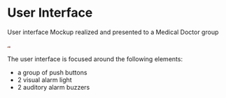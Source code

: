 # User Interface 

User interface Mockup realized and presented to a Medical Doctor group

<img src='control-electronics/Electronic-Modules/User_Interface/OSV-UserInterface-Velocity-Team/UI Mockup/USER-INTERFACE.png' height="4"></img>

The user interface is focused around the following elements:

- a group of push buttons
- 2 visual alarm light 
- 2 auditory alarm buzzers
